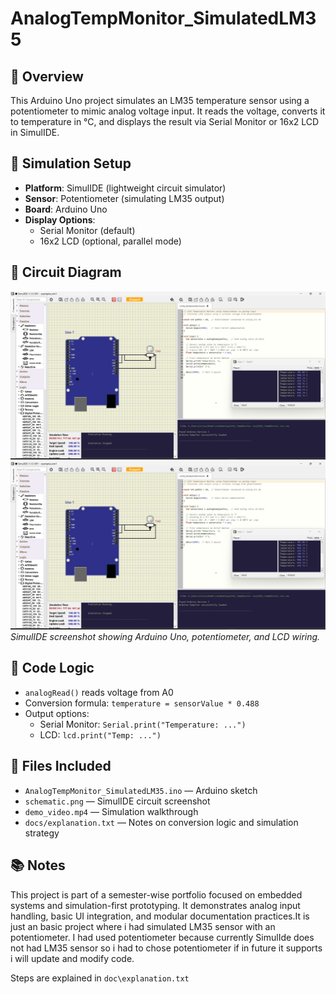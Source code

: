# AnalogTempMonitor_SimulatedLM35

## 🔧 Overview
This Arduino Uno project simulates an LM35 temperature sensor using a potentiometer to mimic analog voltage input. It reads the voltage, converts it to temperature in °C, and displays the result via Serial Monitor or 16x2 LCD in SimulIDE.

## 🧪 Simulation Setup
- **Platform**: SimulIDE (lightweight circuit simulator)
- **Sensor**: Potentiometer (simulating LM35 output)
- **Board**: Arduino Uno
- **Display Options**:
  - Serial Monitor (default)
  - 16x2 LCD (optional, parallel mode)

## 📐 Circuit Diagram
![schematic](schematic.png)  
![schematic](schematic.png)  
*SimulIDE screenshot showing Arduino Uno, potentiometer, and LCD wiring.*

## 📄 Code Logic
- `analogRead()` reads voltage from A0
- Conversion formula: `temperature = sensorValue * 0.488`
- Output options:
  - Serial Monitor: `Serial.print("Temperature: ...")`
  - LCD: `lcd.print("Temp: ...")`

## 📁 Files Included
- `AnalogTempMonitor_SimulatedLM35.ino` — Arduino sketch
- `schematic.png` — SimulIDE circuit screenshot
- `demo_video.mp4` — Simulation walkthrough
- `docs/explanation.txt` — Notes on conversion logic and simulation strategy


## 📚 Notes
This project is part of a semester-wise portfolio focused on embedded systems and simulation-first prototyping. It demonstrates analog input handling, basic UI integration, and modular documentation practices.It is just an basic project where i had simulated LM35 sensor with an potentiometer.  I had used potentiometer because currently SimulIde does not had LM35 sensor so i had to chose potentiometer if in future it supports i will update and modify code.

Steps are explained in `doc\explanation.txt`
